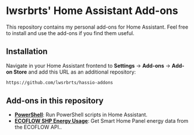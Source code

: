 # lwsrbrts' Home Assistant Add-ons

This repository contains my personal add-ons for Home Assistant. Feel free to install and use the add-ons if you find them useful.

## Installation

Navigate in your Home Assistant frontend to **Settings** -> **Add-ons** -> **Add-on Store** and add this URL as an additional repository:
```txt
https://github.com/lwsrbrts/hassio-addons
```

## Add-ons in this repository
 - **[PowerShell](/pwsh/README.md)**: Run PowerShell scripts in Home Assistant.
 - **[ECOFLOW SHP Energy Usage](/ecoflow_shp/README.md)**: Get Smart Home Panel energy data from the ECOFLOW API..